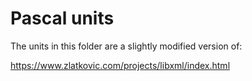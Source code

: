 # Pascal units

The units in this folder are a slightly modified version of:

https://www.zlatkovic.com/projects/libxml/index.html
